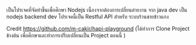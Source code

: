 เป็นโปรเจคที่จัดทำขึ้นเพื่อศึกษา Nodejs เนื่องจากต้องการเปลี่ยนสายงาน จาก java dev เป็น nodejs backend dev
โปรเจคนี้เป็น Restful API สำหรับ ระบบร้านขายข้าวแกง

Credit https://github.com/m-cakir/hapi-playground (ได้ทำการ Clone Project ข้างต้น เพื่อศึกษาและทำการเปรีบเปลี่ยนเป็น Project ตอนนี้ )
